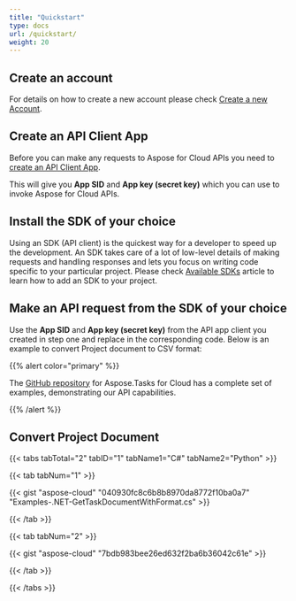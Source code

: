 ```yaml
---
title: "Quickstart"
type: docs
url: /quickstart/
weight: 20
---
```


## **Create an account**
For details on how to create a new account please check [Create a new Account](https://docs.aspose.cloud/total/creating-and-managing-account/).
## **Create an API Client App**
Before you can make any requests to Aspose for Cloud APIs you need to [create an API Client App](https://docs.aspose.cloud/total/create-new-app-and-get-app-key-and-sid/).

This will give you **App SID** and **App key (secret key)** which you can use to invoke Aspose for Cloud APIs.
## **Install the SDK of your choice**
Using an SDK (API client) is the quickest way for a developer to speed up the development. An SDK takes care of a lot of low-level details of making requests and handling responses and lets you focus on writing code specific to your particular project. Please check [Available SDKs](/available-sdks/) article to learn how to add an SDK to your project.
## **Make an API request from the SDK of your choice**
Use the **App SID** and **App key (secret key)** from the API app client you created in step one and replace in the corresponding code. Below is an example to convert Project document to CSV format:

{{% alert color="primary" %}} 

The [GitHub repository](https://github.com/aspose-tasks-cloud) for Aspose.Tasks for Cloud has a complete set of examples, demonstrating our API capabilities.

{{% /alert %}} 

## **Convert Project Document**

{{< tabs tabTotal="2" tabID="1" tabName1="C#" tabName2="Python" >}}

{{< tab tabNum="1" >}}

{{< gist "aspose-cloud" "040930fc8c6b8b8970da8772f10ba0a7" "Examples-.NET-GetTaskDocumentWithFormat.cs" >}}

{{< /tab >}}

{{< tab tabNum="2" >}}

{{< gist "aspose-cloud" "7bdb983bee26ed632f2ba6b36042c61e" >}}

{{< /tab >}}

{{< /tabs >}}
